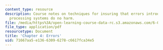 ```yaml
---
content_type: resource
description: Course notes on techniques for insuring that errors introduced by information
  processing systems do no harm.
file: /media/https%3A/open-learning-course-data-rc.s3.amazonaws.com/6-050j-information-and-entropy-spring-2008/71667aa5e13663096278c6617fca34e5_MIT6_050JS08_chapter4.pdf
file_type: application/pdf
resourcetype: Document
title: 'Chapter 4: Errors'
uid: 71667aa5-e136-6309-6278-c6617fca34e5
---
```


